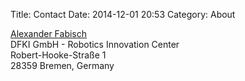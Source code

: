 Title: Contact
Date: 2014-12-01 20:53
Category: About

[Alexander Fabisch](https://robotik.dfki-bremen.de/en/about-us/staff/alfa02.html)<br/>
DFKI GmbH - Robotics Innovation Center<br/>
Robert-Hooke-Straße 1<br/>
28359 Bremen, Germany<br/>
